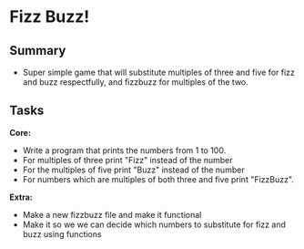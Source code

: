 # Fizz Buzz!

## Summary

* Super simple game that will substitute multiples of three and five for fizz and buzz respectfully, and fizzbuzz for multiples of the two.

## Tasks

**Core:**
* Write a program that prints the numbers from 1 to 100.
* For multiples of three print "Fizz" instead of the number
* For the multiples of five print "Buzz" instead of the number
* For numbers which are multiples of both three and five print "FizzBuzz".

**Extra:**
* Make a new fizzbuzz file and make it functional
* Make it so we we can decide which numbers to substitute for fizz and buzz using functions
